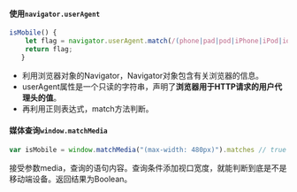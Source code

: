 #### 使用`navigator.userAgent`

~~~js
isMobile() {
    let flag = navigator.userAgent.match(/(phone|pad|pod|iPhone|iPod|ios|iPad|Android|Mobile|BlackBerry|IEMobile|MQQBrowser|JUC|Fennec|wOSBrowser|BrowserNG|WebOS|Symbian|Windows Phone)/i);
    return flag;
   }
~~~

+ 利用浏览器对象的Navigator，Navigator对象包含有关浏览器的信息。
+ userAgent属性是一个只读的字符串，声明了**浏览器用于HTTP请求的用户代理头的值**。
+ 再利用正则表达式，match方法判断。

#### 媒体查询`window.matchMedia`

~~~js
var isMobile = window.matchMedia("(max-width: 480px)").matches // true | false
~~~

接受参数media，查询的语句内容。查询条件添加视口宽度，就能判断到底是不是移动端设备。返回结果为Boolean。
